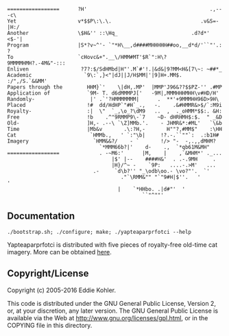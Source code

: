 ```
=================      ?H'                                        .,---c\
Yet                    v*$$P\:\.\.                             .v&S=-|H:/
Another                \$H&'' ::\Hq_                        .d?d*'  <$-'|
Program                |S*?v~^'- `"*H\__,d####MHHHHH##oo,__d*d/'``"'.: ?  
To                     `cHovc&+".__\/HMM#MT'$R`":H\?9MMMMHMH?.-4M&"-:::
Enliven                 ?7?:$/SdHMbd|H"'.M`#'!.|&d&|9?MM<H&[7\~: ~##*_
Academic                 `9\:`,}<"|dJ||J/H$MM|'|9]H+.MM$. :/",/S.`&&MM'
Papers through the        HHM}`'    \|dH,.MP'  |MMP'J96&??$$PZ-'' .#MP
Application of            `9M- T. d6dMMMPJ['   -9M|,MMMHHHMHH\v#HD/H'
Randomly-                  |' .`'?HMMMMMMM|      .  **'+9MMMHH96D>9H\
Placed                    !#  dd/HdHP`"#H`_.,   -.    .&#HMMR&>$/`:M9i
Royalty-                  :|  \"  `_,\o_?\dM9   ..  ,  ._oHMM*$$:. &H:
Free                      !b    .^"9RMMP9\-`7    ~D- dHRHMH$:$.  " _&D
Old-                      ]H,- .--\ `\Z]MMb.'.    - JHMR&*:#ML'   `\&b
Time                      |Mb&v       .\:?H,-       H""?,#MM$"    :\HH
Cat                        `HMMb.,   ' `:"\b|     !?.-.``""`:  .:b1H#
Imagery                     `HMM&&?/    - `       !/> "-  -,.,,dMHM?
                              `*MMM66b?|'    d-    .,  `*qb61M&MH"
=================             . -~M6:'      |M,    |    ,`&MHM*' ._...
                                  |$' |--    ####H&'  . .-.9MH     .
                                  |H}/^~ -    `9P:   ....-.>M'   ...
                            .-     `d\b?'' "_\odb\oo.- \vo?"'.  `'
                                     ."`\RMM&"" "`"9#H|$''.   '        '
                                    |    `*HHbo. .|d#"'  '
                                            ``"^""'
```

Documentation
-------------

`./bootstrap.sh; ./configure; make; ./yapteaparprfotci --help`

Yapteaparprfotci is distributed with five pieces of royalty-free old-time cat
imagery. More can be obtained [here](http://www.amazon.com/Old-Time-Cats-CD-ROM-Dover-Electronic/dp/0486996468).

Copyright/License
-----------------

Copyright (c) 2005-2016 Eddie Kohler.

This code is distributed under the GNU General Public License, Version
2, or, at your discretion, any later version. The GNU General Public
License is available via the Web at http://www.gnu.org/licenses/gpl.html,
or in the COPYING file in this directory.
